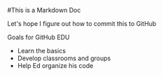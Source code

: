 #This is a Markdown Doc

Let's hope I figure out how to commit this to GitHub

Goals for GitHub EDU
* Learn the basics
* Develop classrooms and groups
* Help Ed organize his code